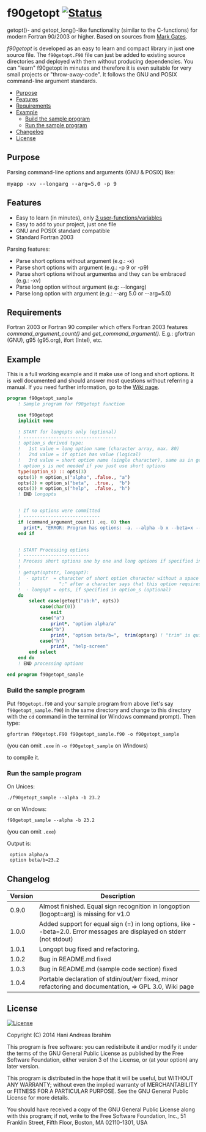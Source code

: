 # f90getopt [![Status](https://img.shields.io/badge/status-stable-brightgreen.svg)]()

getopt()- and getopt_long()-like functionality (similar to the C-functions) for modern Fortran 90/2003 or higher. Based on sources from [Mark Gates](http://lagrange.mechse.illinois.edu/mwest/partmc/partmc-2.2.1/src/getopt.F90).

*f90getopt* is developed as an easy to learn and compact library in just one source file. The `f90getopt.F90` file can just be added to existing source directories and deployed with them without producing dependencies. You can "learn" f90getopt in minutes and therefore it is even suitable for very small projects or "throw-away-code". It follows the GNU and POSIX command-line argument standards.

* [Purpose](#Purpose)
* [Features](#Features)
* [Requirements](#Requirements)
* [Example](#Example)
   * [Build the sample program](#Build-the-sample-program)
   * [Run the sample program](#Run-the-sample-program)
* [Changelog](#Changelog)
* [License](#License)

## Purpose

Parsing command-line options and arguments (GNU & POSIX) like:

   <pre>myapp -xv --longarg --arg=5.0 -p 9</pre>

## Features

  * Easy to learn (in minutes), only [3 user-functions/variables](https://github.com/haniibrahim/f90getopt/wiki/Table-of-user-functions-and-global-variables)
  * Easy to add to your project, just one file
  * GNU and POSIX standard compatible
  * Standard Fortran 2003

Parsing features:

  * Parse short options without argument (e.g.: -x)
  * Parse short options with argument (e.g.: -p 9 or -p9)
  * Parse short options without argumentss and they can be embraced (e.g.: -xv)
  * Parse long option without argument (e.g: --longarg)
  * Parse long option with argument (e.g.: --arg 5.0 or --arg=5.0)

## Requirements

Fortran 2003 or Fortran 90 compiler which offers Fortran 2003 features *command_argument_count()* and *get_command_argument()*. E.g.: gfortran (GNU), g95 (g95.org), ifort (Intel), etc.

## Example

This is a full working example and it make use of long and short options. It is well documented and should answer most questions without referring a manual. If you need further information, go to the [Wiki page](https://github.com/haniibrahim/f90getopt/wiki).

```f90
program f90getopt_sample
    ! Sample program for f90getopt function

    use f90getopt
    implicit none

    ! START for longopts only (optional)
    ! ----------------------------------
    ! option_s derived type:
    !   1st value = long option name (character array, max. 80)
    !   2nd value = if option has value (logical)
    !   3rd value = short option name (single character), same as in getopt()
    ! option_s is not needed if you just use short options
    type(option_s) :: opts(3)
    opts(1) = option_s("alpha", .false., "a")
    opts(2) = option_s("beta",  .true.,  "b")
    opts(3) = option_s("help",  .false., "h")
    ! END longopts


    ! If no options were committed
    ! ----------------------------
    if (command_argument_count() .eq. 0) then
      print*, "ERROR: Program has options: -a. --alpha -b x --beta=x --beta x"
    end if


    ! START Processing options
    ! ------------------------
    ! Process short options one by one and long options if specified in option_s
    !
    ! getopt(optstr, longopt):
    !  - optstr  = character of short option character without a space
    !              ":" after a character says that this option requires a value
    !  - longopt = opts, if specified in option_s (optional)
    do
        select case(getopt("ab:h", opts))
            case(char(0))
                exit
            case("a")
                print*, "option alpha/a"
            case("b")
                print*, "option beta/b=",  trim(optarg) ! "trim" is quite useful to avoid trailing spaces
            case("h")
                print*, "help-screen"
        end select
    end do
    ! END processing options

end program f90getopt_sample
```

### Build the sample program

Put `f90getopt.f90` and your sample program from above (let's say `f90getopt_sample.f90`) in the same directory and change to this directory with the `cd` command in the terminal (or Windows command prompt). Then type:

```
gfortran f90getopt.F90 f90getopt_sample.f90 -o f90getopt_sample
```

(you can omit `.exe` in `-o f90getopt_sample` on Windows)

to compile it.

### Run the sample program

On Unices:

```
./f90getopt_sample --alpha -b 23.2
```

or on Windows:

```
f90getopt_sample --alpha -b 23.2
```
(you can omit `.exe`)


Output is:

```
 option alpha/a
 option beta/b=23.2
```

## Changelog

| Version | Description                                                                                                            |
| ------- | ---------------------------------------------------------------------------------------------------------------------- |
| 0.9.0   | Almost finished. Equal sign recognition in longoption (logopt=arg) is missing for v1.0                                 |
| 1.0.0   | Added support for equal sign (=) in long options, like --beta=2.0. Error messages are displayed on stderr (not stdout) |
| 1.0.1   | Longopt bug fixed and refactoring.                                                                                     |
| 1.0.2   | Bug in README.md fixed                                                                                                 |
| 1.0.3   | Bug in README.md (sample code section) fixed                                                                           |
| 1.0.4   | Portable declaration of stdin/out/err fixed, minor refactoring and documentation, => GPL 3.0, Wiki page                |

## License

[![License](https://img.shields.io/badge/license-GNU%20GeneraL%20Public%20License%20v3%20,%20GPLv3-blue.svg)]()

Copyright (C) 2014  Hani Andreas Ibrahim

This program is free software: you can redistribute it and/or modify it under the terms of the GNU General Public License as published by the Free Software Foundation, either version 3 of the License, or (at your option) any later version.

This program is distributed in the hope that it will be useful, but WITHOUT ANY WARRANTY; without even the implied warranty of MERCHANTABILITY or FITNESS FOR A PARTICULAR PURPOSE.  See the GNU General Public License for more details.

You should have received a copy of the GNU General Public License along with this program; if not, write to the Free Software Foundation, Inc., 51 Franklin Street, Fifth Floor, Boston, MA  02110-1301, USA
